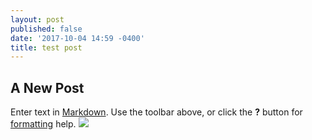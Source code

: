 ```yaml
---
layout: post
published: false
date: '2017-10-04 14:59 -0400'
title: test post
---
```

## A New Post

Enter text in [Markdown](http://daringfireball.net/projects/markdown/). Use the toolbar above, or click the **?** button for [formatting](http://google.com) help.
![]({{site.baseurl}}/)